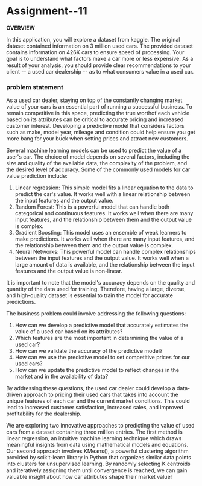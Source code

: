 # Assignment--11
**OVERVIEW**

In this application, you will explore a dataset from kaggle. The original dataset contained information on 3 million used cars. The provided dataset contains information on 426K cars to ensure speed of processing.  Your goal is to understand what factors make a car more or less expensive.  As a result of your analysis, you should provide clear recommendations to your client -- a used car dealership -- as to what consumers value in a used car.

###  problem statement

As a used car dealer, staying on top of the constantly changing market value of your cars is an essential part of running a successful business. To remain competitive in this space, predicting the true worthof each vehicle based on its attributes can be critical to accurate pricing and increased customer interest. Developing a predictive model that considers factors such as make, model year, mileage and condition could help ensure you get more bang for your buck when setting prices and attract new customers.

Several machine learning models can be used to predict the value of a user's car. The choice of model depends on several factors, including the size and quality of the available data, the complexity of the problem, and the desired level of accuracy. Some of the commonly used models for car value prediction include:

1.	Linear regression: This simple model fits a linear equation to the data to predict the car's value. It works well with a linear relationship between the input features and the output value.
2.	Random Forest: This is a powerful model that can handle both categorical and continuous features. It works well when there are many input features, and the relationship between them and the output value is complex.
3.	Gradient Boosting: This model uses an ensemble of weak learners to make predictions. It works well when there are many input features, and the relationship between them and the output value is complex.
4.	Neural Networks: This powerful model can handle complex relationships between the input features and the output value. It works well when a large amount of data is available, and the relationship between the input features and the output value is non-linear.

It is important to note that the model's accuracy depends on the quality and quantity of the data used for training. Therefore, having a large, diverse, and high-quality dataset is essential to train the model for accurate predictions.

The business problem could involve addressing the following questions:

1. How can we develop a predictive model that accurately estimates the value of a used car based on its attributes?
2. Which features are the most important in determining the value of a used car?
3. How can we validate the accuracy of the predictive model?
4. How can we use the predictive model to set competitive prices for our used cars?
5. How can we update the predictive model to reflect changes in the market and in the availability of data?

By addressing these questions, the used car dealer could develop a data-driven approach to pricing their used cars that takes into account the unique features of each car and the current market conditions. This could lead to increased customer satisfaction, increased sales, and improved profitability for the dealership.

We are exploring two innovative approaches to predicting the value of used cars from a dataset containing three million entries. The first method is linear regression, an intuitive machine learning technique which draws meaningful insights from data using mathematical models and equations. Our second approach involves KMeans(), a powerful clustering algorithm provided by scikit-learn library in Python that organizes similar data points into clusters for unsupervised learning. By randomly selecting K centroids and iteratively assigning them until convergence is reached, we can gain valuable insight about how car attributes shape their market value!

